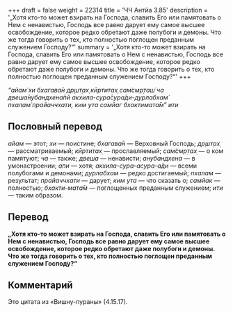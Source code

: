 +++
draft = false
weight = 22314
title = 'ЧЧ Антйа 3.85'
description = '„Хотя кто-то может взирать на Господа, славить Его или памятовать о Нем с ненавистью, Господь все равно дарует ему самое высшее освобождение, которое редко обретают даже полубоги и демоны. Что же тогда говорить о тех, кто полностью поглощен преданным служением Господу?“'
summary = '„Хотя кто-то может взирать на Господа, славить Его или памятовать о Нем с ненавистью, Господь все равно дарует ему самое высшее освобождение, которое редко обретают даже полубоги и демоны. Что же тогда говорить о тех, кто полностью поглощен преданным служением Господу?“'
+++

_“айам̇ хи бхагава̄н др̣шт̣ах̣ кӣртитах̣ сам̇смр̣таш́ ча  
двеша̄нубандхена̄пй акхила-сура̄сура̄ди-дурлабхам̇  
пхалам̇ прайаччхати, ким ута самйаг бхактимата̄м” ити_

## Пословный перевод

_айам_ — этот; _хи_ — поистине; _бхагава̄н_ — Верховный Господь; _др̣шт̣ах̣_ — рассматриваемый; _кӣртитах̣_ — прославляемый; _сам̇смр̣тах̣_ — о ком памятуют; _ча_ — также; _двеша_ — ненависти; _анубандхена_ — в умонастроении; _апи_ — хотя; _акхила_\-_сура_\-_асура_\-_а̄ди_ — всеми полубогами и демонами; _дурлабхам_ — редко достигаемый; _пхалам_ — результат; _прайаччхати_ — дарует; _ким_ _ута_ — что сказать о; _самйак_ — полностью; _бхакти_\-_мата̄м_ — поглощенных преданным служением; _ити_ — таким образом.

## Перевод

**„Хотя кто-то может взирать на Господа, славить Его или памятовать о Нем с ненавистью, Господь все равно дарует ему самое высшее освобождение, которое редко обретают даже полубоги и демоны. Что же тогда говорить о тех, кто полностью поглощен преданным служением Господу?“**

## Комментарий

Это цитата из «Вишну-пураны» (4.15.17).
